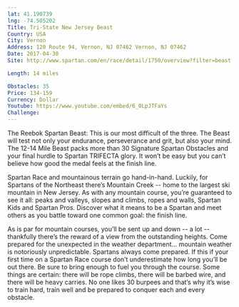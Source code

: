 ```yaml
---
lat: 41.190739
lng: -74.505202
Title: Tri-State New Jersey Beast
Country: USA
City: Vernon
Address: 120 Route 94, Vernon, NJ 07462 Vernon, NJ 07462
Date: 2017-04-30
Site: http://www.spartan.com/en/race/detail/1750/overview?filter=beast

Length: 14 miles

Obstacles: 35
Price: 134-159
Currency: Dollar
Youtube: https://www.youtube.com/embed/6_0LpJTFaYs
Challenge:
---
```


The Reebok Spartan Beast: This is our most difficult of the three. The Beast will test not only your endurance, perseverance and grit, but also your mind. The 12-14 Mile Beast packs more than 30 Signature Spartan Obstacles and your final hurdle to Spartan TRIFECTA glory. It won’t be easy but you can’t believe how good the medal feels at the finish line.

Spartan Race and mountainous terrain go hand-in-hand. Luckily, for Spartans of the Northeast there’s Mountain Creek -- home to the largest ski mountain in New Jersey. As with any mountain course, you’re guaranteed to see it all: peaks and valleys, slopes and climbs, ropes and walls, Spartan Kids and Spartan Pros. Discover what it means to be a Spartan and meet others as you battle toward one common goal: the finish line.

As is par for mountain courses, you’ll be sent up and down -- a lot -- thankfully there’s the reward of a view from the outstanding heights. Come prepared for the unexpected in the weather department… mountain weather is notoriously unpredictable. Spartans always come prepared. If this if your first time on a Spartan Race course don’t underestimate how long you’ll be out there. Be sure to bring enough to fuel you through the course. Some things are certain: there will be rope climbs, there will be barbed wire, and there will be heavy carries. No one likes 30 burpees and that’s why it’s wise to train hard, train well and be prepared to conquer each and every obstacle.